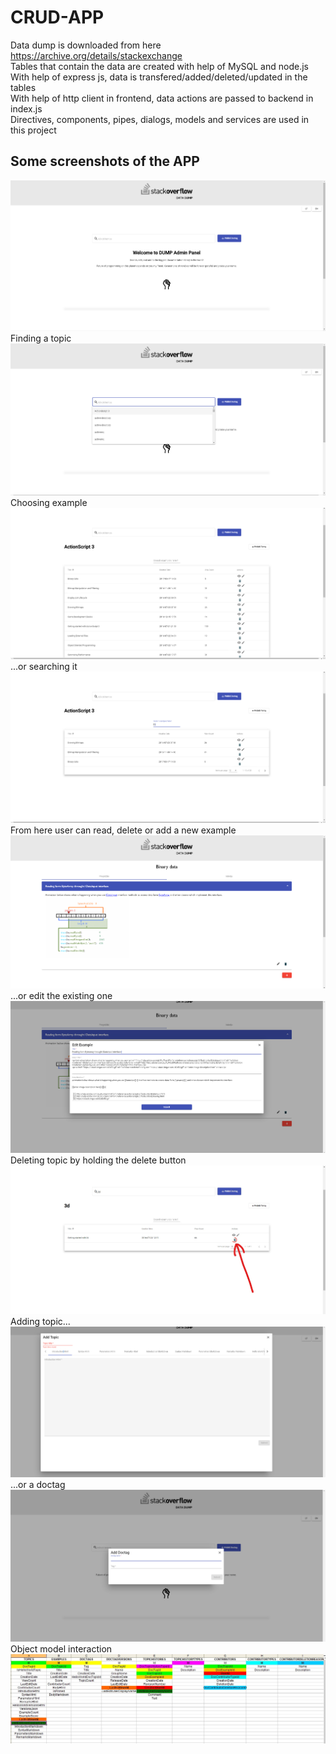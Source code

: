 # CRUD-APP
Data dump is downloaded from here https://archive.org/details/stackexchange<br/> 
Tables that contain the data are created with help of MySQL and node.js<br/>
With help of express js, data is transfered/added/deleted/updated in the tables<br/>
With help of http client in frontend, data actions are passed to backend in index.js<br/>
Directives, components, pipes, dialogs, models and services are used in this project<br/>

## Some screenshots of the APP<br/> 
![image](https://github.com/oskarrr991/CRUD-APP/blob/master/screenshots/1.png)<br/> 
Finding a topic
![image](https://github.com/oskarrr991/CRUD-APP/blob/master/screenshots/2.png)
Choosing example
![image](https://github.com/oskarrr991/CRUD-APP/blob/master/screenshots/3.png)
...or searching it
![image](https://github.com/oskarrr991/CRUD-APP/blob/master/screenshots/4.png)
From here user can read, delete or add a new example<br/> 
![image](https://github.com/oskarrr991/CRUD-APP/blob/master/screenshots/5.png)
...or edit the existing one
![image](https://github.com/oskarrr991/CRUD-APP/blob/master/screenshots/6.png)
Deleting topic by holding the delete button<br/> 
![image](https://github.com/oskarrr991/CRUD-APP/blob/master/screenshots/7.jpg)
Adding topic...
![image](https://github.com/oskarrr991/CRUD-APP/blob/master/screenshots/8.png)
...or a doctag
![image](https://github.com/oskarrr991/CRUD-APP/blob/master/screenshots/9.png)
Object model interaction
![image](https://github.com/oskarrr991/CRUD-APP/blob/master/10.jpg)

